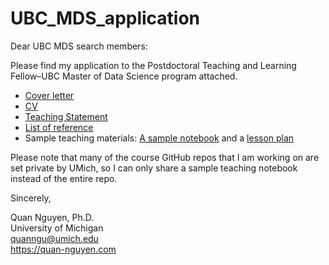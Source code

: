 # UBC_MDS_application
Dear UBC MDS search members:

Please find my application to the Postdoctoral Teaching and Learning Fellow–UBC Master of Data Science program attached.

* [Cover letter](https://github.com/quan3010/UBC_MDS_application/blob/main/cover_letter.md) 
* [CV](https://github.com/quan3010/UBC_MDS_application/blob/main/CV_Quan%20Nguyen_teaching.pdf)
* [Teaching Statement](https://github.com/quan3010/UBC_MDS_application/blob/main/teaching_statement.md)
* [List of reference](https://github.com/quan3010/UBC_MDS_application/blob/main/references.md)
* Sample teaching materials: [A sample notebook](https://github.com/quan3010/UBC_MDS_application/blob/main/SIADS505_W1_Regex_Worked_Example%20(3).ipynb) and a [lesson plan](https://github.com/quan3010/UBC_MDS_application/blob/main/lesson_plan.md)

Please note that many of the course GitHub repos that I am working on are set private by UMich, so I can only share a sample teaching notebook instead of the entire repo.

Sincerely,
 
Quan Nguyen, Ph.D.  
University of Michigan  
quanngu@umich.edu  
https://quan-nguyen.com  


